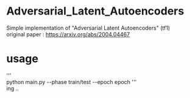 # Adversarial_Latent_Autoencoders
Simple implementation of "Adversarial Latent Autoencoders" (tf1)  
original paper : https://arxiv.org/abs/2004.04467  

# usage
'''  
python main.py --phase train/test --epoch epoch
'''  
ing ..
